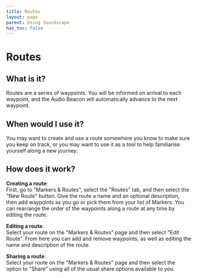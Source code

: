 ```yaml
---
title: Routes
layout: page
parent: Using Soundscape
has_toc: false
---
```


# Routes

## What is it?

Routes are a series of waypoints. You will be informed on arrival to each waypoint, and the Audio Beacon will automatically advance to the next waypoint.

## When would I use it?

You may want to create and use a route somewhere you know to make sure you keep on track, or you may want to use it as a tool to help familiarise yourself along a new journey.

## How does it work?

<b>Creating a route</b>:<br/> First, go to "Markers & Routes", select the "Routes" tab, and then select the "New Route" button. Give the route a name and an optional description, then add waypoints as you go or pick them from your list of Markers. You can rearrange the order of the waypoints along a route at any time by editing the route.

<b>Editing a route</b>:<br/> Select your route on the "Markers & Routes" page and then select "Edit Route". From here you can add and remove waypoints, as well as editing the name and description of the route.

<b>Sharing a route</b>:<br/> Select your route on the "Markers & Routes" page and then select the option to "Share" using all of the usual share options available to you.

